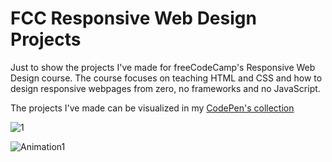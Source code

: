 # FCC Responsive Web Design Projects

Just to show the projects I've made for freeCodeCamp's Responsive Web Design course. The course focuses on teaching HTML and CSS and how to design responsive webpages from zero, no frameworks and no JavaScript.

The projects I've made can be visualized in my [CodePen's collection](https://codepen.io/collection/rxemqV)

![1](https://github.com/1898Angelo/responsive-web-design-projects/assets/123282394/d9c75f45-daa1-4d64-b1c7-959a0aca2360)

![Animation1](https://github.com/1898Angelo/responsive-web-design-projects/assets/123282394/8e620ac0-6dff-40d0-9050-5e9071870990)
